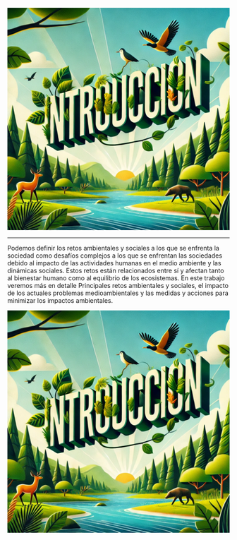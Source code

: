 ![Introducción](img/introduccionAmb.jpg)

---

Podemos definir los retos ambientales y sociales a los que se enfrenta la sociedad como desafíos complejos a los que se enfrentan las sociedades debido al impacto de las actividades humanas en el medio ambiente y las dinámicas sociales. Estos retos están relacionados entre sí y afectan tanto al bienestar humano como al equilibrio de los ecosistemas. En este trabajo veremos más en detalle Principales retos ambientales y sociales, el impacto de los actuales problemas medioambientales y las medidas y acciones para minimizar los impactos ambientales.

![Introducción](img/introduccionAmb.jpg)

